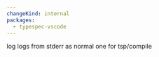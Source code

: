 ```yaml
---
changeKind: internal
packages:
  - typespec-vscode
---
```


log logs from stderr as normal one for tsp/compile